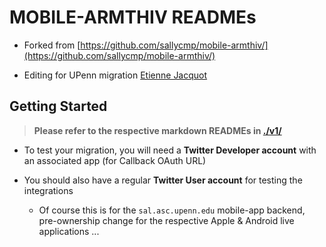 #  MOBILE-ARMTHIV READMEs

- Forked from [https://github.com/sallycmp/mobile-armthiv/](https://github.com/sallycmp/mobile-armthiv/)

- Editing for UPenn migration [Etienne Jacquot](mailto:etienne.jacquot@asc.upenn.edu)

## Getting Started


> **Please refer to the respective markdown READMEs in [./v1/](./v1/)**


- To test your migration, you will need a **Twitter Developer account** with an associated app (for Callback OAuth URL)

- You should also have a regular **Twitter User account** for testing the integrations
    - Of course this is for the `sal.asc.upenn.edu` mobile-app backend, pre-ownership change for the respective Apple & Android live applications ... 